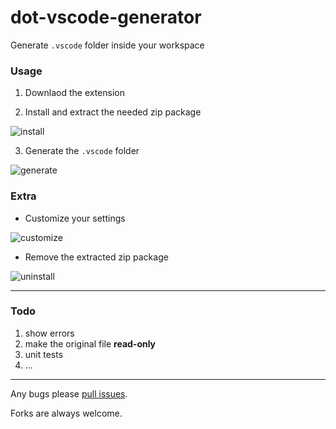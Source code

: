 # dot-vscode-generator

Generate `.vscode` folder inside your workspace

### Usage

1. Downlaod the extension

2. Install and extract the needed zip package

 ![install](http://7xk052.com1.z0.glb.clouddn.com/demo_install.gif "")

3. Generate the `.vscode` folder

 ![generate](http://7xk052.com1.z0.glb.clouddn.com/demo_generate.gif "")

### Extra

- Customize your settings

 ![customize](http://7xk052.com1.z0.glb.clouddn.com/demo_customize.gif "")

- Remove the extracted zip package

 ![uninstall](http://7xk052.com1.z0.glb.clouddn.com/demo_uninstall.gif "")

---

### Todo

1. show errors
1. make the original file **read-only**
1. unit tests
1. ...
---

Any bugs please [pull issues](https://github.com/fallenwood/dot-vscode-generator/issues/new "").

Forks are always welcome.